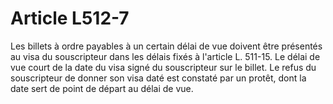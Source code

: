 # Article L512-7

Les billets à ordre payables à un certain délai de vue doivent être présentés au visa du souscripteur dans les délais fixés à l'article L. 511-15. Le délai de vue court de la date du visa signé du souscripteur sur le billet. Le refus du souscripteur de donner son visa daté est constaté par un protêt, dont la date sert de point de départ au délai de vue.
